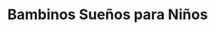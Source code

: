 ---
title: "Bambinos Sueños para Niños"
url: /loja-ecuador/bambinos-suenos-para-ninos/
shop: Kleidung
---